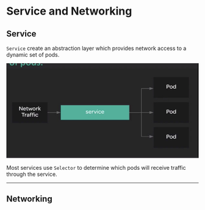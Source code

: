 # Service and Networking

## Service

`Service` create an abstraction layer which provides network access to a dynamic set of pods.

![service.png](images/service.png)

Most services use `Selector` to determine which pods will receive traffic through the service.

---

## Networking